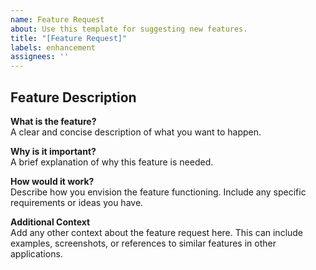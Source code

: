 ```yaml
---
name: Feature Request
about: Use this template for suggesting new features.
title: "[Feature Request]"
labels: enhancement
assignees: ''
---
```


## Feature Description

**What is the feature?**  
A clear and concise description of what you want to happen.

**Why is it important?**  
A brief explanation of why this feature is needed.

**How would it work?**  
Describe how you envision the feature functioning. Include any specific requirements or ideas you have.

**Additional Context**  
Add any other context about the feature request here. This can include examples, screenshots, or references to similar features in other applications.
